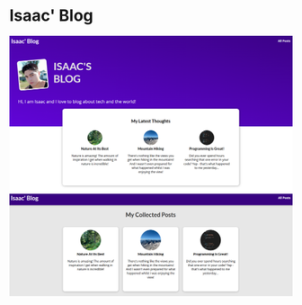 # Isaac' Blog

![Vista previa del blog](https://github.com/Abednego7/isaac_blog/blob/7d9d1dae281d7be5ce5cbc104bce55b3291868a5/preview.png)
![Vista previa de los posts](https://github.com/Abednego7/isaac_blog/blob/7d9d1dae281d7be5ce5cbc104bce55b3291868a5/preview-two.png)
